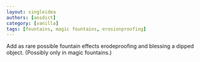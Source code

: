 ```yaml
---
layout: singleidea
authors: [aosdict]
category: [vanilla]
tags: [fountains, magic fountains, erosionproofing]
---
```

Add as rare possible fountain effects erodeproofing and blessing a dipped object. (Possibly only in magic fountains.)
